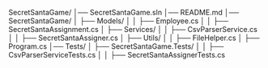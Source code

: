 SecretSantaGame/
│── SecretSantaGame.sln
│── README.md
│── SecretSantaGame/
│   ├── Models/
│   │   ├── Employee.cs
│   │   ├── SecretSantaAssignment.cs
│   ├── Services/
│   │   ├── CsvParserService.cs
│   │   ├── SecretSantaAssigner.cs
│   ├── Utils/
│   │   ├── FileHelper.cs
│   ├── Program.cs
│── Tests/
│   ├── SecretSantaGame.Tests/
│   │   ├── CsvParserServiceTests.cs
│   │   ├── SecretSantaAssignerTests.cs
